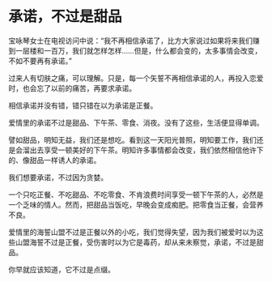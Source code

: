 # 承诺，不过是甜品

宝咏琴女士在电视访问中说：“我不再相信承诺了，比方大家说过如果将来我们赚到一层楼和一百万，我们就怎样怎样……但是，什么都会变的，太多事情会改变，不如不要再有承诺。” 

过来人有切肤之痛，可以理解。只是，每一个矢誓不再相信承诺的人，再投入恋爱时，也会忘了以前的痛苦，再要求承诺。 

相信承诺并没有错，错只错在以为承诺是正餐。 

爱情里的承诺不过是甜品、下午茶、零食、消夜。没有了这些，生活便显得单调。 

譬如甜品，明知无益，我们还是想吃。看到这一天阳光普照，明知要工作，我们还是会溜出去享受一顿美好的下午茶。明知许多事情都会改变，我们依然相信他许下的、像甜品一样诱人的承诺。 

我们想要承诺，不过因为贪婪。 

一个只吃正餐、不吃甜品、不吃零食、不肯浪费时间享受一顿下午茶的人，必然是一个乏味的情人。然而，把甜品当饭吃，早晚会变成痴肥。把零食当正餐，会营养不良。 

爱情里的海誓山盟不过是正餐以外的小吃，我们觉得失望，因为我们被爱时以为这些山盟海誓不过是正餐，受伤害时以为它是毒药，却从来未察觉，承诺，不过是甜品。 

你早就应该知道，它不过是点缀。